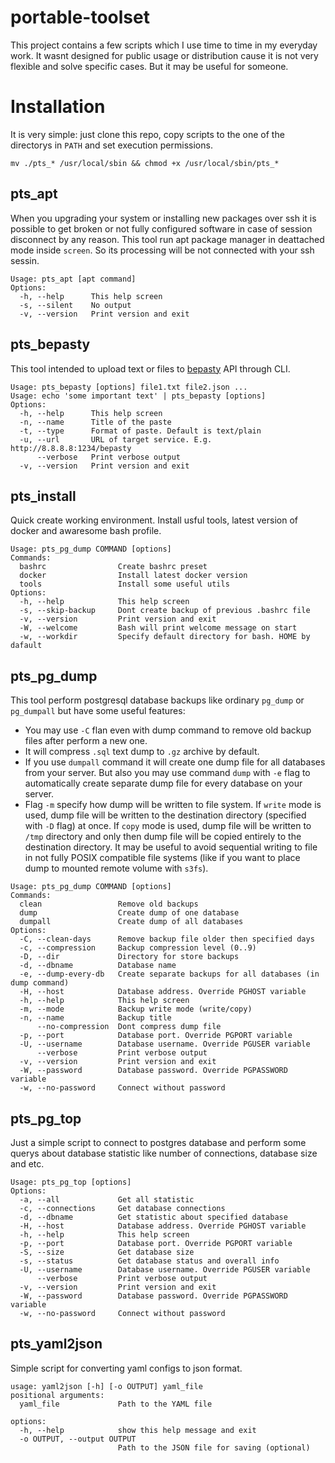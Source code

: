 # portable-toolset

This project contains a few scripts which I use time to time in my everyday work. It wasnt designed for public usage or distribution cause it is not very flexible and solve specific cases. But it may be useful for someone.

# Installation

It is very simple: just clone this repo, copy scripts to the one of the directorys in `PATH` and set execution permissions.

```
mv ./pts_* /usr/local/sbin && chmod +x /usr/local/sbin/pts_*
```

## pts_apt

When you upgrading your system or installing new packages over ssh it is possible to get broken or not fully configured software in case of session disconnect by any reason. This tool run apt package manager in deattached mode inside `screen`. So its processing will be not connected with your ssh sessin. 

```
Usage: pts_apt [apt command]
Options:
  -h, --help      This help screen
  -s, --silent    No output
  -v, --version   Print version and exit
```

## pts_bepasty

This tool intended to upload text or files to [bepasty](https://github.com/bepasty/bepasty-server) API through CLI.

```
Usage: pts_bepasty [options] file1.txt file2.json ...
Usage: echo 'some important text' | pts_bepasty [options]
Options:
  -h, --help      This help screen
  -n, --name      Title of the paste
  -t, --type      Format of paste. Default is text/plain
  -u, --url       URL of target service. E.g. http://8.8.8.8:1234/bepasty
      --verbose   Print verbose output
  -v, --version   Print version and exit
```

## pts_install

Quick create working environment. Install usful tools, latest version of docker and awaresome bash profile.

```
Usage: pts_pg_dump COMMAND [options]
Commands:
  bashrc                Create bashrc preset
  docker                Install latest docker version
  tools                 Install some useful utils
Options:
  -h, --help            This help screen
  -s, --skip-backup     Dont create backup of previous .bashrc file
  -v, --version         Print version and exit
  -W, --welcome         Bash will print welcome message on start
  -w, --workdir         Specify default directory for bash. HOME by dafault
```

## pts_pg_dump

This tool perform postgresql database backups like ordinary `pg_dump` or `pg_dumpall` but have some useful features:

* You may use `-C` flan even with dump command to remove old backup files after perform a new one.
* It will compress `.sql` text dump to `.gz` archive by default.
* If you use `dumpall` command it will create one dump file for all databases from your server. But also you may use command `dump` with `-e` flag to automatically create separate dump file for every database on your server.
* Flag `-m` specify how dump will be written to file system. If `write` mode is used, dump file will be written to the destination directory (specified with `-D` flag) at once. If `copy` mode is used, dump file will be written to `/tmp` directory and only then dump file will be copied entirely to the destination directory. It may be useful to avoid sequential writing to file in not fully POSIX compatible file systems (like if you want to place dump to mounted remote volume with `s3fs`).

```
Usage: pts_pg_dump COMMAND [options]
Commands:
  clean                 Remove old backups
  dump                  Create dump of one database
  dumpall               Create dump of all databases
Options:
  -C, --clean-days      Remove backup file older then specified days
  -c, --compression     Backup compression level (0..9)
  -D, --dir             Directory for store backups
  -d, --dbname          Database name
  -e, --dump-every-db   Create separate backups for all databases (in dump command)
  -H, --host            Database address. Override PGHOST variable
  -h, --help            This help screen
  -m, --mode            Backup write mode (write/copy)
  -n, --name            Backup title
      --no-compression  Dont compress dump file
  -p, --port            Database port. Override PGPORT variable
  -U, --username        Database username. Override PGUSER variable
      --verbose         Print verbose output
  -v, --version         Print version and exit
  -W, --password        Database password. Override PGPASSWORD variable
  -w, --no-password     Connect without password
```

## pts_pg_top

Just a simple script to connect to postgres database and perform some querys about database statistic like number of connections, database size and etc.

```
Usage: pts_pg_top [options]
Options:
  -a, --all             Get all statistic
  -c, --connections     Get database connections
  -d, --dbname          Get statistic about specified database
  -H, --host            Database address. Override PGHOST variable
  -h, --help            This help screen
  -p, --port            Database port. Override PGPORT variable
  -S, --size            Get database size
  -s, --status          Get database status and overall info
  -U, --username        Database username. Override PGUSER variable
      --verbose         Print verbose output
  -v, --version         Print version and exit
  -W, --password        Database password. Override PGPASSWORD variable
  -w, --no-password     Connect without password
```

## pts_yaml2json

Simple script for converting yaml configs to json format.

```
usage: yaml2json [-h] [-o OUTPUT] yaml_file
positional arguments:
  yaml_file             Path to the YAML file

options:
  -h, --help            show this help message and exit
  -o OUTPUT, --output OUTPUT
                        Path to the JSON file for saving (optional)
```



